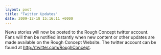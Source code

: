 ```yaml
---
layout: post
title: "Twitter Updates"
date: 2009-12-18 15:16:11 +0000
---
```

News stories will now be posted to the Rough Concept twitter account. Fans will then be notified instantly when new content or other updates are made available on the Rough Concept Website. The twitter account can be found at <a href="http://twitter.com/RoughConcept">http://twitter.com/RoughConcept</a>.
